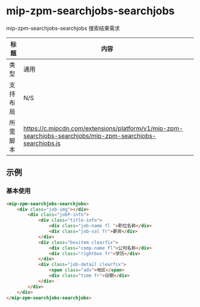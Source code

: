 # mip-zpm-searchjobs-searchjobs

mip-zpm-searchjobs-searchjobs 搜索结果需求

标题|内容
----|----
类型|通用
支持布局|N/S
所需脚本|https://c.mipcdn.com/extensions/platform/v1/mip-zpm-searchjobs-searchjobs/mip-zpm-searchjobs-searchjobs.js


## 示例

### 基本使用

```html
<mip-zpm-searchjobs-searchjobs>
    <div class="job-img"></div>
        <div class="jobP-info">
            <div class="title-info">
                <div class="job-name fl ">职位名称</div>
                <div class="job-sal fr">薪资</div>
            </div>
            <div class="boxitem clearfix">
                <div class="comp-name fl">公司名称</div>
                <div class="rightbox fr">学历</div>
            </div>
            <div class="job-detail clearfix">
                <span class="ads">地区</span>
                <div class="time fr">日期</div>
            </div>
        </div>
    </div>
</mip-zpm-searchjobs-searchjobs>
```